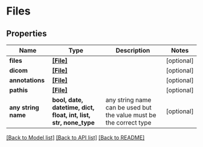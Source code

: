 # Files


## Properties
Name | Type | Description | Notes
------------ | ------------- | ------------- | -------------
**files** | [**[File]**](File.md) |  | [optional] 
**dicom** | [**[File]**](File.md) |  | [optional] 
**annotations** | [**[File]**](File.md) |  | [optional] 
**pathis** | [**[File]**](File.md) |  | [optional] 
**any string name** | **bool, date, datetime, dict, float, int, list, str, none_type** | any string name can be used but the value must be the correct type | [optional]

[[Back to Model list]](../README.md#documentation-for-models) [[Back to API list]](../README.md#documentation-for-api-endpoints) [[Back to README]](../README.md)


